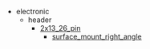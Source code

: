 * electronic
  * header
    * [2x13_26_pin](electronic/header/2x13_26_pin)
      * [surface_mount_right_angle](electronic/header/2x13_26_pin/surface_mount_right_angle)
